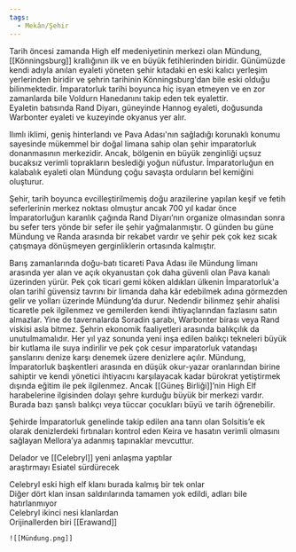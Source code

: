 ```yaml
---  
tags:
  - Mekân/Şehir  
---  
```

  
Tarih öncesi zamanda High elf medeniyetinin merkezi olan Mündung, [[Könningsburg]] krallığının ilk ve en büyük fetihlerinden biridir. Günümüzde kendi adıyla anılan eyaleti yöneten şehir kıtadaki en eski kalıcı yerleşim yerlerinden biridir ve şehrin tarihinin Könningsburg'dan bile eski olduğu bilinmektedir. İmparatorluk tarihi boyunca hiç isyan etmeyen ve en zor zamanlarda bile Voldurn Hanedanını takip eden tek eyalettir.  
Eyaletin batısında Rand Diyarı, güneyinde Hannog eyaleti, doğusunda Warbonter eyaleti ve kuzeyinde okyanus yer alır.  
  
Ilımlı iklimi, geniş hinterlandı ve Pava Adası'nın sağladığı korunaklı konumu sayesinde mükemmel bir doğal limana sahip olan şehir imparatorluk donanmasının merkezidir. Ancak, bölgenin en büyük zenginliği uçsuz bucaksız verimli toprakların beslediği yoğun nüfustur. İmparatorluğun en kalabalık eyaleti olan Mündung çoğu savaşta orduların bel kemiğini oluşturur.  
  
Şehir, tarih boyunca evcilleştirilmemiş doğu arazilerine yapılan keşif ve fetih seferlerinin merkez noktası olmuştur ancak 700 yıl kadar önce İmparatorluğun karanlık çağında Rand Diyarı’nın organize olmasından sonra bu sefer ters yönde bir sefer ile şehir yağmalanmıştır. O günden bu güne Mündung ve Randa arasında bir rekabet vardır ve şehir pek çok kez sıcak çatışmaya dönüşmeyen gerginliklerin ortasında kalmıştır.  
  
Barış zamanlarında doğu-batı ticareti Pava Adası ile Mündung limanı arasında yer alan ve açık okyanustan çok daha güvenli olan Pava kanalı üzerinden yürür. Pek çok ticari gemi köken aldıkları ülkenin İmparatorluk'a olan tarihî güvensiz tavrını bir limanda daha kâr edebilmek adına görmezden gelir ve yolları üzerinde Mündung’da durur. Nedendir bilinmez şehir ahalisi ticaretle pek ilgilenmez ve gemilerden kendi ihtiyaçlarından fazlasını satın almazlar. Yine de tavernalarda Soradin şarabı, Warbonter birası veya Rand viskisi asla bitmez. Şehrin ekonomik faaliyetleri arasında balıkçılık da unutulmamalıdır. Her yıl yaz sonunda yeni inşa edilen balıkçı tekneleri büyük bir kutlama ile suya indirilir ve pek çok cesur imparatorluk vatandaşı şanslarını denize karşı denemek üzere denizlere açılır. Mündung, İmparatorluk başkentleri arasında en düşük okur-yazar oranlarından birine sahiptir ve kendi yönetici ihtiyacını karşılayacak kadar bürokrat yetiştirmek dışında eğitim ile pek ilgilenmez. Ancak [[Güneş Birliği]]’nin High Elf harabelerine ilgisinden dolayı şehre kurduğu büyük bir merkezi vardır. Burada bazı şanslı balıkçı veya tüccar çocukları büyü ve tarih öğrenebilir.  
  
Şehirde İmparatorluk genelinde takip edilen ana tanrı olan Solsitis’e ek olarak denizlerdeki fırtınaları kontrol eden Keira ve hasatın verimli olmasını sağlayan Mellora’ya adanmış tapınaklar mevcuttur.  
  
Delador ve [[Celebryl]] yeni anlaşma yaptılar  
	araştırmayı Esiatel sürdürecek  
	  
Celebryl eski high elf klanı burada kalmış bir tek onlar	  
	Diğer dört klan insan saldırılarında tamamen yok edildi, adları bile hatırlanmıyor  
	Celebryl ikinci nesi klanlardan  
	Orijinallerden biri [[Erawand]]  
	  
	![[Mündung.png]]